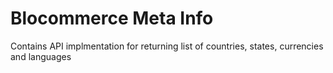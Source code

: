 # Blocommerce Meta Info

Contains API implmentation for returning list of countries, states, currencies and languages
